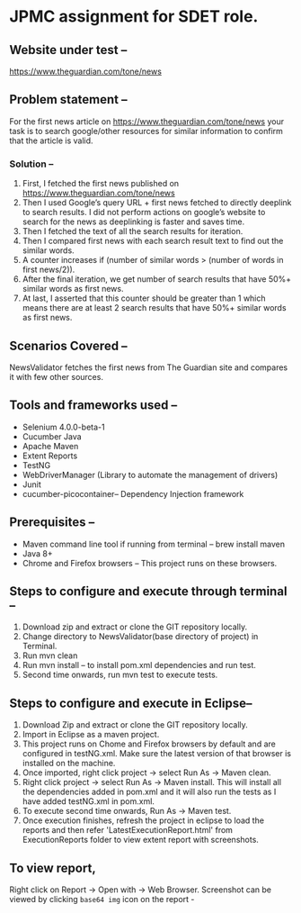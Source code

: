 # JPMC assignment for SDET role.

## Website under test –
  https://www.theguardian.com/tone/news

## Problem statement –
  For the first news article on https://www.theguardian.com/tone/news your task is to search google/other resources for similar information to confirm that the article is valid.

### Solution – 
   1. First, I fetched the first news published on https://www.theguardian.com/tone/news
   2. Then I used Google’s query URL + first news fetched to directly deeplink to search results. I did not perform actions on google’s website to search for the news as deeplinking is faster and saves time.
   3. Then I fetched the text of all the search results for iteration.
   4. Then I compared first news with each search result text to find out the similar words.
   5. A counter increases if (number of similar words > (number of words in first news/2)).
   6. After the final iteration, we get number of search results that have 50%+ similar words as first news.
   7. At last, I asserted that this counter should be greater than 1 which means there are at least 2 search results that have 50%+ similar words as first news.


## Scenarios Covered –
   NewsValidator fetches the first news from The Guardian site and compares it with few other sources.       

## Tools and frameworks used –
- Selenium 4.0.0-beta-1
- Cucumber Java
- Apache Maven
- Extent Reports
- TestNG
- WebDriverManager (Library to automate the management of drivers)
- Junit
- cucumber-picocontainer– Dependency Injection framework

## Prerequisites –
- Maven command line tool if running from terminal – brew install maven
- Java 8+
- Chrome and Firefox browsers – This project runs on these browsers.

## Steps to configure and execute through terminal –
  1. Download zip and extract or clone the GIT repository locally.
  2. Change directory to NewsValidator(base directory of project) in Terminal.
  4. Run mvn clean
  5. Run mvn install – to install pom.xml dependencies and run test.
  6. Second time onwards, run mvn test to execute tests.


## Steps to configure and execute in Eclipse– 
  1. Download Zip and extract or clone the GIT repository locally.
  2. Import in Eclipse as a maven project.
  3. This project runs on Chome and Firefox browsers by default and are configured in testNG.xml. Make sure the latest version of that browser is installed on the machine.
  4. Once imported, right click project -> select Run As -> Maven clean. 
  5. Right click project -> select Run As -> Maven install.
     This will install all the dependencies added in pom.xml and it will also run the tests as I have added testNG.xml in pom.xml.
  6. To execute second time onwards, Run As -> Maven test.
  7. Once execution finishes, refresh the project in eclipse to load the reports and then refer 'LatestExecutionReport.html' from ExecutionReports folder to view extent report with screenshots. 

## To view report, 
  Right click on Report -> Open with -> Web Browser. 
  Screenshot can be viewed by clicking `base64 img` icon on the report - 
